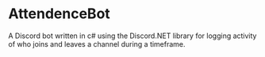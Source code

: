 # AttendenceBot

A Discord bot written in c# using the Discord.NET library for logging activity of who joins and leaves a channel during a timeframe.